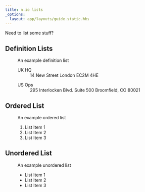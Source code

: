 ```yaml
---
title: n.io lists
_options:
  layout: app/layouts/guide.static.hbs
---
```


Need to list some stuff?

## Definition Lists

<figure class="examples">
  <figcaption>An example definition list</figcaption>
  <dl class="nio-definition">
    <dt class="nio-definition__term">UK HQ</dt>
    <dd class="nio-definition__def">14 New Street London EC2M 4HE</dd>
  </dl>
  <dl>
    <dt class="nio-definition__term">US Ops</dt>
    <dd class="nio-definition__def">295 Interlocken Blvd. Suite 500 Broomfield, CO 80021</dd>
  </dl>
</figure>

## Ordered List
<figure class="examples">
  <figcaption>An example ordered list</figcaption>
  <ol class="nio-list--numbered">
  <li>List Item 1</li>
  <li>List Item 2</li>
  <li>List Item 3</li>
  </ol>
</figure>

## Unordered List
<figure class="examples">
  <figcaption>An example unordered list</figcaption>
  <ul class="nio-list--bulleted">
  <li>List Item 1</li>
  <li>List Item 2</li>
  <li>List Item 3</li>
  </ul>
</figure>
